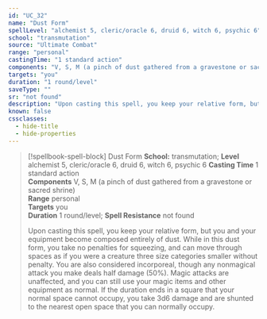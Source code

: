 ```yaml
---
id: "UC_32"
name: "Dust Form"
spellLevel: "alchemist 5, cleric/oracle 6, druid 6, witch 6, psychic 6"
school: "transmutation"
source: "Ultimate Combat"
range: "personal"
castingTime: "1 standard action"
components: "V, S, M (a pinch of dust gathered from a gravestone or sacred shrine)"
targets: "you"
duration: "1 round/level"
saveType: ""
sr: "not found"
description: "Upon casting this spell, you keep your relative form, but you and your equipment become composed entirely of dust. While in this dust form, you take no penalties for squeezing, and can move through spaces as if you were a creature three size categories smaller without penalty. You are also considered incorporeal, though any nonmagical attack you make deals half damage (50%). Magic attacks are unaffected, and you can still use your magic items and other equipment as normal.  If the duration ends in a square that your normal space cannot occupy, you take 3d6 damage and are shunted to the nearest open space that you can normally occupy."
known: false
cssclasses:
  - hide-title
  - hide-properties
---
```


> [!spellbook-spell-block] Dust Form
> **School:** transmutation; **Level** alchemist 5, cleric/oracle 6, druid 6, witch 6, psychic 6
> **Casting Time** 1 standard action  
> **Components** V, S, M (a pinch of dust gathered from a gravestone or sacred shrine)  
> **Range** personal  
> **Targets** you  
> **Duration** 1 round/level; **Spell Resistance** not found
> 
> Upon casting this spell, you keep your relative form, but you and your equipment become composed entirely of dust. While in this dust form, you take no penalties for squeezing, and can move through spaces as if you were a creature three size categories smaller without penalty. You are also considered incorporeal, though any nonmagical attack you make deals half damage (50%). Magic attacks are unaffected, and you can still use your magic items and other equipment as normal.  If the duration ends in a square that your normal space cannot occupy, you take 3d6 damage and are shunted to the nearest open space that you can normally occupy.